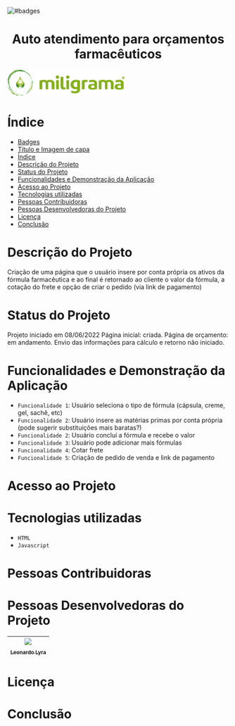 ![#badges](https://img.shields.io/badge/Status-Iniciado-Greens)

<h1 align="center"> Auto atendimento para orçamentos farmacêuticos </h1>

![#Título-e-Imagem-de-capa](Images/logo.png)

# Índice 
* [Badges](#badges)
* [Título e Imagem de capa](#Título-e-Imagem-de-capa)
* [Índice](#índice)
* [Descrição do Projeto](#descrição-do-projeto)
* [Status do Projeto](#status-do-Projeto)
* [Funcionalidades e Demonstração da Aplicação](#funcionalidades-e-demonstração-da-aplicação)
* [Acesso ao Projeto](#acesso-ao-projeto)
* [Tecnologias utilizadas](#tecnologias-utilizadas)
* [Pessoas Contribuidoras](#pessoas-contribuidoras)
* [Pessoas Desenvolvedoras do Projeto](#pessoas-desenvolvedoras)
* [Licença](#licença)
* [Conclusão](#conclusão)

# Descrição do Projeto
Criação de uma página que o usuário insere por conta própria os ativos da fórmula farmacêutica e ao final é retornado ao cliente o valor da fórmula, a cotação do frete e opção de criar o pedido (via link de pagamento)

# Status do Projeto
Projeto iniciado em 08/06/2022
Página inicial: criada.
Página de orçamento: em andamento.
Envio das informações para cálculo e retorno não iniciado.

# Funcionalidades e Demonstração da Aplicação
- `Funcionalidade 1`: Usuário seleciona o tipo de fórmula (cápsula, creme, gel, sachê, etc)
- `Funcionalidade 2`: Usuário insere as matérias primas por conta própria (pode sugerir substituições mais baratas?)
- `Funcionalidade 2`: Usuário concluí a fórmula e recebe o valor
- `Funcionalidade 3`: Usuário pode adicionar mais fórmulas
- `Funcionalidade 4`: Cotar frete
- `Funcionalidade 5`: Criação de pedido de venda e link de pagamento

# Acesso ao Projeto

# Tecnologias utilizadas
- `HTML`
- `Javascript`

# Pessoas Contribuidoras

# Pessoas Desenvolvedoras do Projeto
| [<img src="https://avatars.githubusercontent.com/u/75806864?v=4" width=115><br><sub>Leonardo Lyra</sub>](https://github.com/lyraleo23) |
| :---: |

# Licença

# Conclusão

